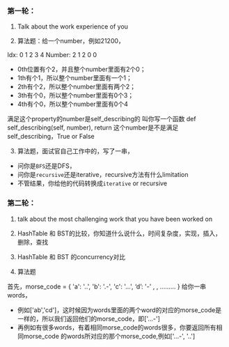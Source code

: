 ### 第一轮：
1. Talk about the work experience of you


2. 算法题：给一个number，例如21200，



Idx:      0 1 2 3 4 
Number:   2 1 2 0 0

- 0th位置有个2，并且整个number里面有2个0；
- 1th有个1，所以整个number里面有一个1；
- 2th有个2，所以整个number里面有两个2；
- 3th有个0，所以整个number里面有0个3；
- 4th有个0，所以整个number里面有0个4

满足这个property的number是self_describing的
叫你写一个函数
def self_describing(self, number), return 这个number是不是满足self_describing，True or False



3. 算法题，面试官自己工作中的，写了一串，
- 问你是```BFS```还是DFS，
- 问你是```recursive```还是iterative，recursive方法有什么limitation
- 不管结果，你给他的代码转换成```iterative``` or recursive




### 第二轮：
1. talk about the most challenging work that you have been worked on


2. HashTable 和 BST的比较，你知道什么说什么，时间复杂度，实现，插入，删除，查找

3. HashTable 和 BST 的concurrency对比



4. 算法题

首先，morse_code = {
              'a': '..',
              'b': '.-',
              'c': '...',
              ‘d’: '-'
              ,
              ,
              .........
                   }
给你一串words，
- 例如['ab','cd']，这时候因为words里面的两个word的对应的morse_code是一样的，所以我们返回他们的morse_code，即['...-']
- 再例如有很多words，有着相同morse_code的words很多，你要返回所有相同morse_code 的words所对应的那个morse_code,例如['...-', '..']




